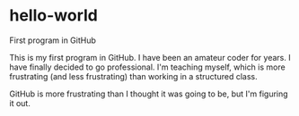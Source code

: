# hello-world
First program in GitHub

This is my first program in GitHub.  I have been an amateur coder for years.  I have finally decided to go professional.  I'm teaching myself, which is more frustrating (and less frustrating) than working in a structured class.

GitHub is more frustrating than I thought it was going to be, but I'm figuring it out.
